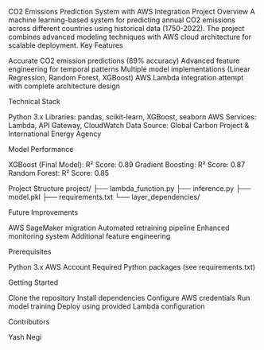 CO2 Emissions Prediction System with AWS Integration
Project Overview
A machine learning-based system for predicting annual CO2 emissions across different countries using historical data (1750-2022). The project combines advanced modeling techniques with AWS cloud architecture for scalable deployment.
Key Features

Accurate CO2 emission predictions (89% accuracy)
Advanced feature engineering for temporal patterns
Multiple model implementations (Linear Regression, Random Forest, XGBoost)
AWS Lambda integration attempt with complete architecture design

Technical Stack

Python 3.x
Libraries: pandas, scikit-learn, XGBoost, seaborn
AWS Services: Lambda, API Gateway, CloudWatch
Data Source: Global Carbon Project & International Energy Agency

Model Performance

XGBoost (Final Model): R² Score: 0.89
Gradient Boosting: R² Score: 0.87
Random Forest: R² Score: 0.85


Project Structure
project/
├── lambda_function.py
├── inference.py
├── model.pkl
├── requirements.txt
└── layer_dependencies/

Future Improvements

AWS SageMaker migration
Automated retraining pipeline
Enhanced monitoring system
Additional feature engineering

Prerequisites

Python 3.x
AWS Account
Required Python packages (see requirements.txt)

Getting Started

Clone the repository
Install dependencies
Configure AWS credentials
Run model training
Deploy using provided Lambda configuration

Contributors

Yash Negi
